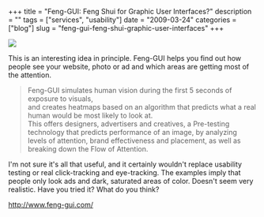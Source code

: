+++
title = "Feng-GUI:  Feng Shui for Graphic User Interfaces?"
description = ""
tags = ["services", "usability"]
date = "2009-03-24"
categories = ["blog"]
slug = "feng-gui-feng-shui-graphic-user-interfaces"
+++



  <div class="notebook-screenshot"><a href="http://www.feng-gui.com/"><img src="//konigi.com/media/bluga/wt49c8bb47cec69.jpg"/></a></div><p>This is an interesting idea in principle. Feng-GUI helps you find out how people see your website, photo or ad and which areas are getting most of the attention. </p>
<blockquote><p>Feng-GUI simulates human vision during the first 5 seconds of exposure to visuals,<br />
and creates heatmaps based on an algorithm that predicts what a real human would be most likely to look at.<br />
This offers designers, advertisers and creatives, a Pre-testing technology that predicts performance of an image, by analyzing levels of attention, brand effectiveness and placement, as well as breaking down the Flow of Attention.</p></blockquote>
<p>I'm not sure it's all that useful, and it certainly wouldn't replace usability testing or real click-tracking and eye-tracking. The examples imply that people only look ads and dark, saturated areas of color. Doesn't seem very realistic. Have you tried it? What do you think?</p>
    
  <a href="http://www.feng-gui.com/">http://www.feng-gui.com/</a>
